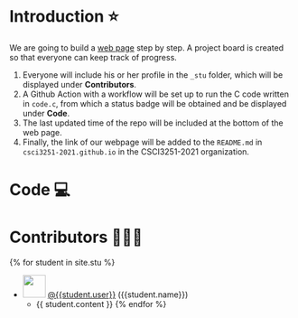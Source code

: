 # Introduction ⭐
We are going to build a [web page](https://csci3251-2021.github.io/project-team-g/) step by step.
A project board is created so that everyone can keep track of progress.
1. Everyone will include his or her profile in the `_stu` folder, which will be displayed under **Contributors**. 
2. A Github Action with a workflow will be set up to run the C code written in `code.c`, from which a status badge will be obtained and be displayed under **Code**.
3. The last updated time of the repo will be included at the bottom of the web page.
4. Finally, the link of our webpage will be added to the `README.md` in `csci3251-2021.github.io` in the CSCI3251-2021 organization.

# Code 💻
 

# Contributors 🧑‍🤝‍🧑

{% for student in site.stu %}
  * <img src="{{ student.image }}" style="width: 40px; height: 40px"> [@{{student.user}}](http://github.com/{{student.user}}) ({{student.name}}) 
    * {{ student.content }}
{% endfor %}
